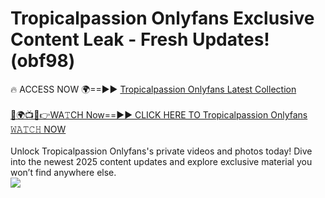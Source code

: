 # Tropicalpassion Onlyfans Exclusive Content Leak - Fresh Updates! (obf98)

🔥 ACCESS NOW 🌍==►► <a href="https://tinyurl.com/kvy9nzfs" rel="nofollow">Tropicalpassion Onlyfans Latest Collection</a>
<br><br>
[🔴🌍📺📱👉WA𝚃CH Now==►► CLICK HERE TO Tropicalpassion Onlyfans 𝚆𝙰𝚃𝙲𝙷 NOW](https://tinyurl.com/kvy9nzfs)
<br><br>
Unlock Tropicalpassion Onlyfans's private videos and photos today! Dive into the newest 2025 content updates and explore exclusive material you won’t find anywhere else.
<br>
<a href="https://tinyurl.com/kvy9nzfs" rel="nofollow" data-target="animated-image.originalLink"><img src="https://camo.githubusercontent.com/8a4f000d20f83aca3bf7ec5f350d767afa0574a8a352519fd8cfa583a6f93a33/68747470733a2f2f692e696d6775722e636f6d2f644a486b345a712e676966" data-canonical-src="https://i.imgur.com/dJHk4Zq.gif" style="max-width: 100%; display: inline-block;" data-target="animated-image.originalImage"></a>
<br>
